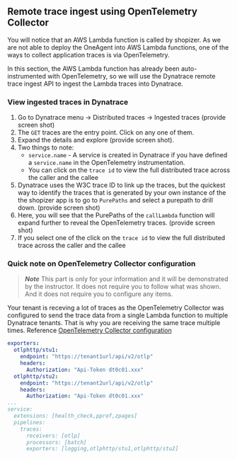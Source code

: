 ## Remote trace ingest using OpenTelemetry Collector

You will notice that an AWS Lambda function is called by shopizer. As we are not able to deploy the OneAgent into AWS Lambda functions, one of the ways to collect application traces is via OpenTelemetry.

In this section, the AWS Lambda function has already been auto-instrumented with OpenTelemetry, so we will use the Dynatrace remote trace ingest API to ingest the Lambda traces into Dynatrace.

### View ingested traces in Dynatrace
1. Go to Dynatrace menu -> Distributed traces -> Ingested traces (provide screen shot)
1. The `GET` traces are the entry point. Click on any one of them.
1. Expand the details and explore (provide screen shot).
1. Two things to note:
   - `service.name` - A service is created in Dynatrace if you have defined a `service.name` in the OpenTelemetry instrumentation.
   - You can click on the `trace id` to view the full distributed trace across the caller and the callee
1. Dynatrace uses the W3C trace ID to link up the traces, but the quickest way to identify the traces that is generated by your own instance of the the shopizer app is to go to `PurePaths` and select a purepath to drill down. (provide screen shot)
1. Here, you will see that the PurePaths of the `callLambda` function will expand further to reveal the OpenTelemetry traces. (provide screen shot)
1. If you select one of the click on the `trace id` to view the full distributed trace across the caller and the callee

### Quick note on OpenTelemetry Collector configuration

> ***Note***
> This part is only for your information and it will be demonstrated by the instructor. It does not require you to follow what was shown. And it does not require you to configure any items.

Your tenant is receving a lot of traces as the OpenTelemetry Collector was configured to send the trace data from a single Lambda function to multiple Dynatrace tenants. That is why you are receiving the same trace multiple times. Reference [OpenTelemetry Collector configuration](https://opentelemetry.io/docs/collector/configuration/)

```yaml
exporters:
  otlphttp/stu1:
    endpoint: "https://tenant1url/api/v2/otlp"
    headers:
      Authorization: "Api-Token dt0c01.xxx"
  otlphttp/stu2:
    endpoint: "https://tenant2url/api/v2/otlp"
    headers:
      Authorization: "Api-Token dt0c01.xxx"
...
service:
  extensions: [health_check,pprof,zpages]
  pipelines:
    traces:
      receivers: [otlp]
      processors: [batch]
      exporters: [logging,otlphttp/stu1,otlphttp/stu2]
```
